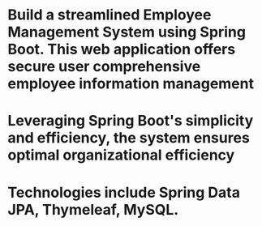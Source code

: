 # Build a streamlined Employee Management System using Spring Boot. This web application offers secure user comprehensive employee information management 
# Leveraging Spring Boot's simplicity and efficiency, the system ensures optimal organizational efficiency
# Technologies include Spring Data JPA, Thymeleaf, MySQL.
